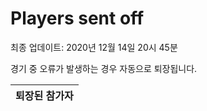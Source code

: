 # Players sent off
최종 업데이트: 2020년 12월 14일 20시 45분


경기 중 오류가 발생하는 경우 자동으로 퇴장됩니다.


| 퇴장된 참가자 |
|:---:|